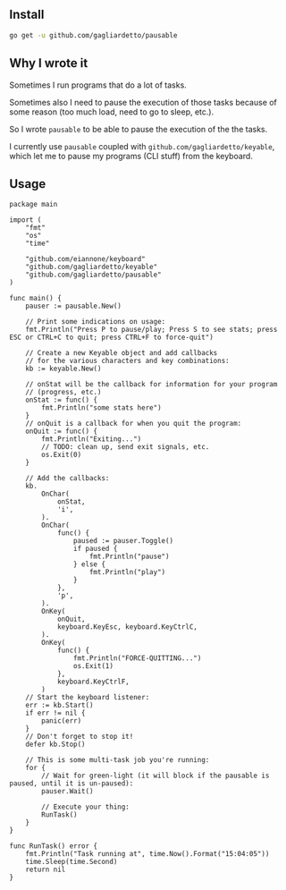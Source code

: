 ## Install

```bash
go get -u github.com/gagliardetto/pausable
```

## Why I wrote it

Sometimes I run programs that do a lot of tasks.

Sometimes also I need to pause the execution of those tasks because of
some reason (too much load, need to go to sleep, etc.).

So I wrote `pausable` to be able to pause the execution of the the tasks.

I currently use `pausable` coupled with `github.com/gagliardetto/keyable`,
which let me to pause my programs (CLI stuff) from the keyboard.

## Usage

```golang
package main

import (
	"fmt"
	"os"
	"time"

	"github.com/eiannone/keyboard"
	"github.com/gagliardetto/keyable"
	"github.com/gagliardetto/pausable"
)

func main() {
	pauser := pausable.New()

	// Print some indications on usage:
	fmt.Println("Press P to pause/play; Press S to see stats; press ESC or CTRL+C to quit; press CTRL+F to force-quit")

	// Create a new Keyable object and add callbacks
	// for the various characters and key combinations:
	kb := keyable.New()

	// onStat will be the callback for information for your program
	// (progress, etc.)
	onStat := func() {
		fmt.Println("some stats here")
	}
	// onQuit is a callback for when you quit the program:
	onQuit := func() {
		fmt.Println("Exiting...")
		// TODO: clean up, send exit signals, etc.
		os.Exit(0)
	}

	// Add the callbacks:
	kb.
		OnChar(
			onStat,
			'i',
		).
		OnChar(
			func() {
				paused := pauser.Toggle()
				if paused {
					fmt.Println("pause")
				} else {
					fmt.Println("play")
				}
			},
			'p',
		).
		OnKey(
			onQuit,
			keyboard.KeyEsc, keyboard.KeyCtrlC,
		).
		OnKey(
			func() {
				fmt.Println("FORCE-QUITTING...")
				os.Exit(1)
			},
			keyboard.KeyCtrlF,
		)
	// Start the keyboard listener:
	err := kb.Start()
	if err != nil {
		panic(err)
	}
	// Don't forget to stop it!
	defer kb.Stop()

	// This is some multi-task job you're running:
	for {
		// Wait for green-light (it will block if the pausable is paused, until it is un-paused):
		pauser.Wait()

		// Execute your thing:
		RunTask()
	}
}

func RunTask() error {
	fmt.Println("Task running at", time.Now().Format("15:04:05"))
	time.Sleep(time.Second)
	return nil
}

```